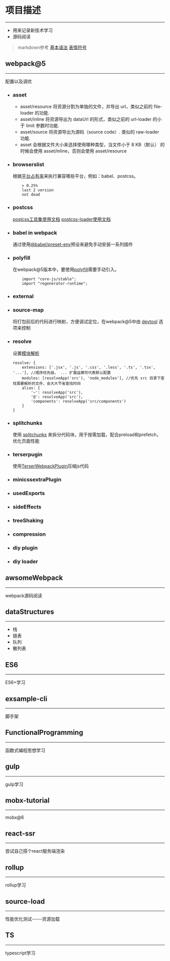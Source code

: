 # 项目描述
---
- 用来记录新技术学习
- 源码阅读
> markdown参考
> [基本语法](https://www.markdown.xyz/basic-syntax/)
> [表情符号](https://gist.github.com/rxaviers/7360908)

## webpack@5
---
 配置以及调优
* ### asset
     *  asset/resource 将资源分割为单独的文件，并导出 url，类似之前的 file-loader 的功能.
     *  asset/inline 将资源导出为 dataUrl 的形式，类似之前的 url-loader 的小于 limit 参数时功能.
     *  asset/source 将资源导出为源码（source code）. 类似的 raw-loader 功能.
     *  asset 会根据文件大小来选择使用哪种类型，当文件小于 8 KB（默认） 的时候会使用 asset/inline，否则会使用 asset/resource
* ### browserslist
    根据[平台占有率](https://caniuse.com/usage-table)来执行兼容哪些平台，例如：babel、postcss。
    ```
        > 0.25%
        last 2 version
        not dead
    ```
* ### postcss
    [postcss工具集使用文档](https://github.com/postcss/postcss/blob/main/docs/README-cn.md)
    [postcss-loader使用文档](https://webpack.docschina.org/loaders/postcss-loader/)
* ### babel in webpack
    通过使用[@babel/preset-env](https://babeljs.io/docs/en/babel-preset-env)预设来避免手动安装一系列插件
* ### polyfill
    在webpack@5版本中，要使用[polyfill](https://babeljs.io/docs/en/babel-polyfill)需要手动引入。
    ```
        import "core-js/stable";
        import "regenerator-runtime";
    ```
* ### external
    
* ### source-map
    将打包前后的代码进行映射，方便调试定位，在webpack@5中由 [devtool](https://webpack.docschina.org/configuration/devtool/#root) 选项来控制
* ### resolve
    设置[模块解析](https://webpack.docschina.org/configuration/resolve/#root)
    ```
    resolve: {
        extensions: ['.jsx', '.js', '.css', '.less', '.ts', '.tsx', '...'], //顺序优先级， ... 扩展运算符代表默认配置
        modules: [resolveApp('src'), 'node_modules'], //优先 src 目录下查找需要解析的文件，会大大节省查找时间
        alias: {
            '~': resolveApp('src'),
            '@': resolveApp('src'),
            'components': resolveApp('src/components')
        }
    }
    ```
* ### splitchunks
    使用 [splitchunks](https://webpack.docschina.org/configuration/optimization/#optimizationsplitchunks) 来拆分代码块，用于按需加载，配合preload和prefetch，优化页面性能
* ### terserpugin
    使用[TerserWebpackPlugin](https://webpack.docschina.org/plugins/terser-webpack-plugin/)压缩js代码
* ### minicssextraPlugin
* ### usedExports
* ### sideEffects
* ### treeShaking
* ### compression
* ### diy plugin
* ### diy loader

## awsomeWebpack
---
webpack源码阅读


## dataStructures
---
* 栈
* 链表
* 队列
* 散列表

## ES6
---
ES6+学习

## exsample-cli
---
脚手架


## FunctionalProgramming
---
函数式编程思想学习


## gulp
---
gulp学习


## mobx-tutorial
---
mobx@6


## react-ssr
---
尝试自己搭个react服务端渲染


## rollup
---
rollup学习


## source-load
---
性能优化测试-----资源加载


## TS
---
typescript学习






